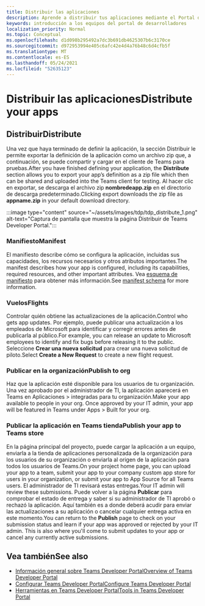 ```yaml
---
title: Distribuir las aplicaciones
description: Aprende a distribuir tus aplicaciones mediante el Portal de desarrolladores para Microsoft Teams.
keywords: introducción a los equipos del portal de desarrolladores
localization_priority: Normal
ms.topic: Conceptual
ms.openlocfilehash: d1d098b295492a7dc3b691db4625307b6c3170ce
ms.sourcegitcommit: d972953994e405c6afc42e4d4a76b48c6d4cfb5f
ms.translationtype: MT
ms.contentlocale: es-ES
ms.lasthandoff: 05/24/2021
ms.locfileid: "52635123"
---
```

# <a name="distribute-your-apps"></a><span data-ttu-id="c507b-104">Distribuir las aplicaciones</span><span class="sxs-lookup"><span data-stu-id="c507b-104">Distribute your apps</span></span>

## <a name="distribute"></a><span data-ttu-id="c507b-105">Distribuir</span><span class="sxs-lookup"><span data-stu-id="c507b-105">Distribute</span></span>

<span data-ttu-id="c507b-106">Una vez que haya terminado  de definir la aplicación, la sección Distribuir le permite exportar la definición de la aplicación como un archivo zip que, a continuación, se puede compartir y cargar en el cliente de Teams para pruebas.</span><span class="sxs-lookup"><span data-stu-id="c507b-106">After you have finished defining your application, the **Distribute** section allows you to export your app’s definition as a zip file which then can be shared and uploaded into the Teams client for testing.</span></span> <span data-ttu-id="c507b-107">Al hacer clic en exportar, se descarga el archivo zip **nombredeapp.zip** en el directorio de descarga predeterminado.</span><span class="sxs-lookup"><span data-stu-id="c507b-107">Clicking export downloads the zip file as **appname.zip** in your default download directory.</span></span>

:::image type="content" source="~/assets/images/tdp/tdp_distribute_1.png" alt-text="Captura de pantalla que muestra la página Distribuir de Teams Developer Portal.":::

### <a name="manifest"></a><span data-ttu-id="c507b-109">Manifiesto</span><span class="sxs-lookup"><span data-stu-id="c507b-109">Manifest</span></span>

<span data-ttu-id="c507b-110">El manifiesto describe cómo se configura la aplicación, incluidas sus capacidades, los recursos necesarios y otros atributos importantes.</span><span class="sxs-lookup"><span data-stu-id="c507b-110">The manifest describes how your app is configured, including its capabilities, required resources, and other important attributes.</span></span> <span data-ttu-id="c507b-111">Vea [esquema de manifiesto](~/resources/schema/manifest-schema.md) para obtener más información.</span><span class="sxs-lookup"><span data-stu-id="c507b-111">See [manifest schema](~/resources/schema/manifest-schema.md) for more information.</span></span>

### <a name="flights"></a><span data-ttu-id="c507b-112">Vuelos</span><span class="sxs-lookup"><span data-stu-id="c507b-112">Flights</span></span>

<span data-ttu-id="c507b-113">Controlar quién obtiene las actualizaciones de la aplicación.</span><span class="sxs-lookup"><span data-stu-id="c507b-113">Control who gets app updates.</span></span> <span data-ttu-id="c507b-114">Por ejemplo, puede publicar una actualización a los empleados de Microsoft para identificar y corregir errores antes de publicarla al público.</span><span class="sxs-lookup"><span data-stu-id="c507b-114">For example, you can release an update to Microsoft employees to identify and fix bugs before releasing it to the public.</span></span> <span data-ttu-id="c507b-115">Seleccione **Crear una nueva solicitud** para crear una nueva solicitud de piloto.</span><span class="sxs-lookup"><span data-stu-id="c507b-115">Select **Create a New Request** to create a new flight request.</span></span>

### <a name="publish-to-org"></a><span data-ttu-id="c507b-116">Publicar en la organización</span><span class="sxs-lookup"><span data-stu-id="c507b-116">Publish to org</span></span>

<span data-ttu-id="c507b-117">Haz que la aplicación esté disponible para los usuarios de tu organización. Una vez aprobado por el administrador de TI, la aplicación aparecerá en Teams en Aplicaciones > integradas para tu organización.</span><span class="sxs-lookup"><span data-stu-id="c507b-117">Make your app available to people in your org. Once approved by your IT admin, your app will be featured in Teams under Apps > Built for your org.</span></span>

### <a name="publish-your-app-to-teams-store"></a><span data-ttu-id="c507b-118">Publicar la aplicación en Teams tienda</span><span class="sxs-lookup"><span data-stu-id="c507b-118">Publish your app to Teams store</span></span>

<span data-ttu-id="c507b-119">En la página principal del proyecto, puede cargar la aplicación a un equipo, enviarla a la tienda de aplicaciones personalizada de la organización para los usuarios de su organización o enviarla al origen de la aplicación para todos los usuarios de Teams.</span><span class="sxs-lookup"><span data-stu-id="c507b-119">On your project home page, you can upload your app to a team, submit your app to your company custom app store for users in your organization, or submit your app to App Source for all Teams users.</span></span> <span data-ttu-id="c507b-120">El administrador de TI revisará estas entregas.</span><span class="sxs-lookup"><span data-stu-id="c507b-120">Your IT admin will review these submissions.</span></span> <span data-ttu-id="c507b-121">Puede volver a la página **Publicar** para comprobar el estado de entrega y saber si su administrador de TI aprobó o rechazó la aplicación. Aquí también es a donde deberá acudir para enviar las actualizaciones a su aplicación o cancelar cualquier entrega activa en este momento.</span><span class="sxs-lookup"><span data-stu-id="c507b-121">You can return to the **Publish** page to check on your submission status and learn if your app was approved or rejected by your IT admin. This is also where you'll come to submit updates to your app or cancel any currently active submissions.</span></span>

## <a name="see-also"></a><span data-ttu-id="c507b-122">Vea también</span><span class="sxs-lookup"><span data-stu-id="c507b-122">See also</span></span>

* [<span data-ttu-id="c507b-123">Información general sobre Teams Developer Portal</span><span class="sxs-lookup"><span data-stu-id="c507b-123">Overview of Teams Developer Portal</span></span>](~/concepts/build-and-test/teams-developer-portal.md)
* [<span data-ttu-id="c507b-124">Configurar Teams Developer Portal</span><span class="sxs-lookup"><span data-stu-id="c507b-124">Configure Teams Developer Portal</span></span>](~/concepts/tdp-configuration.md)
* [<span data-ttu-id="c507b-125">Herramientas en Teams Developer Portal</span><span class="sxs-lookup"><span data-stu-id="c507b-125">Tools in Teams Developer Portal</span></span>](~/concepts/tdp-tools.md)